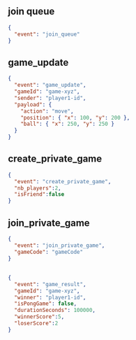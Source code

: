 ## join queue
``` json
{
  "event": "join_queue"
}
```


## game_update

``` json
{
  "event": "game_update",
  "gameId": "game-xyz",
  "sender": "player1-id",
  "payload": {
    "action": "move",
    "position": { "x": 100, "y": 200 },
    "ball": { "x": 250, "y": 250 }
  }
}
```
## create_private_game
``` json
{
  "event": "create_private_game",
  "nb_players":2,
  "isFriend":false
}
```

## join_private_game
``` json
{
  "event": "join_private_game",
  "gameCode": "gameCode"
}
```



## 
``` json
{
  "event": "game_result",
  "gameId": "game-xyz",
  "winner": "player1-id",
  "isPongGame": false,
  "durationSeconds": 100000,
  "winnerScore":5,
  "loserScore":2
}
```

